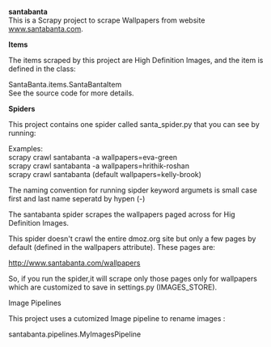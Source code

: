 
**santabanta**    
This is a Scrapy project to scrape Wallpapers from website www.santabanta.com.  

**Items**    

The items scraped by this project are High Definition Images, and the item is defined in the class:  

SantaBanta.items.SantaBantaItem  
See the source code for more details.      

**Spiders**    

This project contains one spider called santa_spider.py that you can see by running:   

Examples:   
scrapy crawl santabanta -a wallpapers=eva-green   
scrapy crawl santabanta -a wallpapers=hrithik-roshan   
scrapy crawl santabanta (default wallpapers=kelly-brook)   

The naming convention for running sipder keyword argumets is small case first and last name seperatd by hypen (-)    

The santabanta spider scrapes the wallpapers paged across for Hig Definition Images.     

This spider doesn't crawl the entire dmoz.org site but only a few pages by default (defined in the wallpapers attribute).     These pages are:    

http://www.santabanta.com/wallpapers    

So, if you run the spider,it will scrape only those pages only for wallpapers which are customized to save in settings.py (IMAGES_STORE).   

Image Pipelines    

This project uses a cutomized Image pipeline to rename images :    

santabanta.pipelines.MyImagesPipeline    
